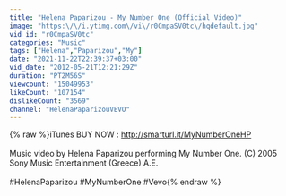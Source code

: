 ```yaml
---
title: "Helena Paparizou - My Number One (Official Video)"
image: "https:\/\/i.ytimg.com\/vi\/r0CmpaSV0tc\/hqdefault.jpg"
vid_id: "r0CmpaSV0tc"
categories: "Music"
tags: ["Helena","Paparizou","My"]
date: "2021-11-22T22:39:37+03:00"
vid_date: "2012-05-21T12:21:29Z"
duration: "PT2M56S"
viewcount: "15049953"
likeCount: "107154"
dislikeCount: "3569"
channel: "HelenaPaparizouVEVO"
---
```

{% raw %}iTunes BUY NOW : <a rel="nofollow" target="blank" href="http://smarturl.it/MyNumberOneHP">http://smarturl.it/MyNumberOneHP</a><br /><br />Music video by Helena Paparizou performing My Number One. (C) 2005 Sony Music Entertainment (Greece) A.E.<br /><br />#HelenaPaparizou #MyNumberOne #Vevo{% endraw %}
